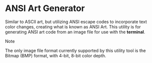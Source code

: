 # ANSI Art Generator
 
Similar to ASCII art, but utilizing ANSI escape codes to incorporate text color changes, creating what is known as ANSI Art.
This utility is for generating ANSI art code from an image file for use with the **terminal**.

> [!NOTE]
The only image file format currently supported by this utility tool is the Bitmap (BMP) format, with 4-bit, 8-bit color depth.
